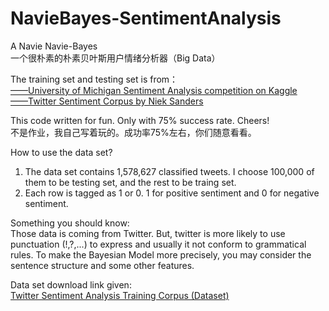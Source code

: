 # NavieBayes-SentimentAnalysis
A Navie Navie-Bayes    
一个很朴素的朴素贝叶斯用户情绪分析器（Big Data）

The training set and testing set is from：   
[——University of Michigan Sentiment Analysis competition on Kaggle](https://www.kaggle.com/)   
[——Twitter Sentiment Corpus by Niek Sanders](http://www.sananalytics.com/lab/twitter-sentiment/)    

This code written for fun. Only with 75% success rate. Cheers!   
不是作业，我自己写着玩的。成功率75%左右，你们随意看看。

How to use the data set?   
1. The data set contains 1,578,627 classified tweets. I choose 100,000 of them to be testing set, and the rest to be traing set.
2. Each row is tagged as 1 or 0. 1 for positive sentiment and 0 for negative sentiment.
   
      
Something you should know:   
Those data is coming from Twitter. But, twitter is more likely to use punctuation (!,?,...) to express and usually it not conform to  grammatical rules. To make the Bayesian Model more precisely, you may consider the sentence structure and some other features.

Data set download link given:   
[Twitter Sentiment Analysis Training Corpus (Dataset)](http://thinknook.com/twitter-sentiment-analysis-training-corpus-dataset-2012-09-22/)
